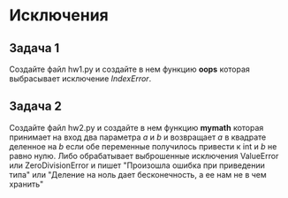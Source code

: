 # Исключения

## Задача 1

Создайте файл hw1.py и создайте в нем функцию **oops** которая выбрасывает исключение *IndexError*.

## Задача 2

Создайте файл hw2.py и создайте в нем функцию **mymath** которая принимает на вход два параметра *a* и *b* и возвращает *a* в квадрате деленное на *b* если обе переменные получилось привести к int и *b* не равно нулю. Либо обрабатывает выброшенные исключения ValueError или ZeroDivisionError и пишет "Произошла ошибка при приведении типа" или "Деление на ноль дает бесконечность, а ее нам не в чем хранить"